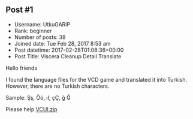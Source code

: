 ## Post #1
- Username: UtkuGARIP
- Rank: beginner
- Number of posts: 38
- Joined date: Tue Feb 28, 2017 8:53 am
- Post datetime: 2017-02-28T01:08:36+00:00
- Post Title: Viscera Cleanup Detail Translate

Hello friends

I found the language files for the VCD game and translated it into Turkish. However, there are no Turkish characters.

Sample: Şş, Öö, ıI, çÇ, ğ Ğ

Please help 
[VCUI.zip](https://xentaxbackup.github.io/file/12540_VCUI.zip)
